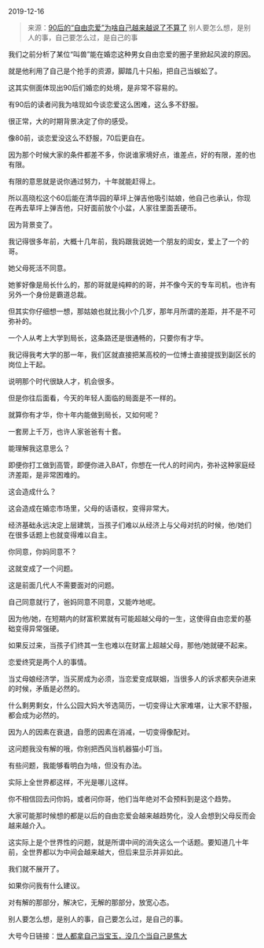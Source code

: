 2019-12-16

> 来源：[90后的“自由恋爱”为啥自己越来越说了不算了](http://mp.weixin.qq.com/s?__biz=MzU3NDc5Nzc0NQ==&mid=2247486075&idx=2&sn=b7c796ba75ec5683f4612f7d3c084ac2&chksm=fd2da8a5ca5a21b3746cd31a9f3119898a5710bfd9f65ba6a9639c2de9e12684b147145f52fb&scene=27#wechat_redirect)
> 别人要怎么想，是别人的事，自己要怎么过，是自己的事

我们之前分析了某位“叫兽”能在婚恋这种男女自由恋爱的圈子里掀起风波的原因。

  

就是他利用了自己是个抢手的资源，脚踏几十只船，把自己当蜈蚣了。

  

这其实侧面体现出90后们婚恋的处境，是非常不容易的。

  

有90后的读者问我为啥现如今谈恋爱这么困难，这么多不舒服。

  

很正常，大的时期背景决定了你的感受。

  

像80前，谈恋爱没这么不舒服，70后更自在。

  

因为那个时候大家的条件都差不多，你说谁家境好点，谁差点，好的有限，差的也有限。

  

有限的意思就是说你通过努力，十年就能赶得上。

  

所以高晓松这个60后能在清华园的草坪上弹吉他吸引姑娘，他自己也承认，你现在再去草坪上弹吉他，只好面前放个小盆，人家往里面丢硬币。

  

因为背景变了。

  

我记得很多年前，大概十几年前，我妈跟我说她一个朋友的闺女，爱上了一个的哥。

  

她父母死活不同意。

  

她爹好像是局长什么的，那的哥就是纯粹的的哥，并不像今天的专车司机，也许有另外一个身份是霸道总裁。

  

但其实你仔细想一想，那姑娘也就比我小个几岁，那年月所谓的差距，并不是不可弥补的。

  

一个人从考上大学到局长，这条路还是很通畅的，只要你有才华。

  

我记得我考大学的那一年，我们区就直接把某高校的一位博士直接提拔到副区长的岗位上干起。

  

说明那个时代很缺人才，机会很多。

  

但是你往后面看，今天的年轻人面临的局面是不一样的。

  

就算你有才华，你十年内能做到局长，又如何呢？

  

一套房上千万，也许人家爸爸有十套。

  

能理解我这意思么？

  

即便你打工做到高管，即便你进入BAT，你想在一代人的时间内，弥补这种家庭经济差距，是非常困难的。

  

这会造成什么？

  

这会造成在婚恋市场里，父母的话语权，变得非常大。

  

经济基础永远决定上层建筑，当孩子们难以从经济上与父母对抗的时候，他/她们在很多话题上也就变得难以自主。

  

你同意，你妈同意不？

  

这就变成了一个问题。

  

这是前面几代人不需要面对的问题。

  

自己同意就行了，爸妈同意不同意，又能咋地呢。

  

因为他/她，在短期内的财富积累就有可能超越父母的一生，这使得自由恋爱的基础变得异常强硬。

  

如果反过来，当孩子们终其一生也难以在财富上超越父母，那他/她就硬不起来。

  

恋爱终究是两个人的事情。

  

当丈母娘经济学，当买房成为必须，当恋爱变成联姻，当很多人的诉求都夹杂进来的时候，矛盾是必然的。

  

什么剩男剩女，什么公园大妈大爷选简历，一切变得让大家难堪，让大家不舒服，都会成为必然的。

  

因为人的因素在衰退，自愿的因素在消减，一切变得像配对。

  

这问题我没有解的哦，你别把西风当机器猫小叮当。

  

有些问题，我能够看明白为啥，但没有办法。

  

实际上全世界都这样，不光是哪儿这样。

  

你不相信回去问你妈，或者问你哥，他们当年绝对不会预料到是这个趋势。

  

大家可能那时候想的都是以后的自由恋爱会越来越趋势化，没人会想到父母反而会越来越介入。

  

这实际上是个世界性的问题，就是所谓中间的消失这么一个话题。要知道几十年前，全世界都以为中间会越来越大，但后来显示并非如此。

  

我们就不展开了。

  

如果你问我有什么建议。

  

对有解的那部分，解决它，无解的那部分，放宽心态。

  

别人要怎么想，是别人的事，自己要怎么过，是自己的事。

  

大号今日链接：[世人都拿自己当宝玉，没几个当自己是焦大](https://mp.weixin.qq.com/s?__biz=MzU0MjYwNDU2Mw==&mid=2247487875&idx=2&sn=b0586c7be22b4abe2c72fec7c62dc934&chksm=fb197dffcc6ef4e9a046585d8cd32f44344391cd46b92d1e8964f92226454532dce2ba2b1cd7&token=1183315006&lang=zh_CN&scene=21#wechat_redirect)

